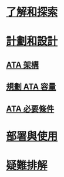 # [了解和探索](/advanced-threat-analytics/understand-explore/what-is-ata)
# [計劃和設計](ata-capacity-planning.md)
## [ATA 架構](ata-architecture.md)
## [規劃 ATA 容量](ata-capacity-planning.md)
## [ATA 必要條件](ata-prerequisites.md)
# [部署與使用](/advanced-threat-analytics/deploy-use/install-ata)
# [疑難排解](/advanced-threat-analytics/troubleshoot/troubleshooting-ata-using-logs)


<!--HONumber=May16_HO1-->


